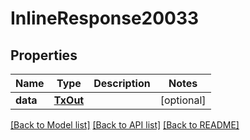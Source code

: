 # InlineResponse20033

## Properties
Name | Type | Description | Notes
------------ | ------------- | ------------- | -------------
**data** | [**TxOut**](TxOut.md) |  | [optional] 

[[Back to Model list]](../README.md#documentation-for-models) [[Back to API list]](../README.md#documentation-for-api-endpoints) [[Back to README]](../README.md)

